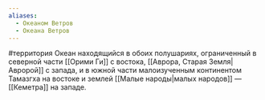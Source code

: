 ```yaml
---
aliases:
  - Океаном Ветров
  - Океана Ветров
---
```

#территория 
Океан находящийся в обоих полушариях, ограниченный в северной части [[Орими Ги]] с востока, [[Аврора, Старая Земля|Авророй]] с запада, и в южной части малоизученным континентом Тамазгха на востоке и землей [[Малые народы|малых народов]] — [[Кеметра]] на западе.